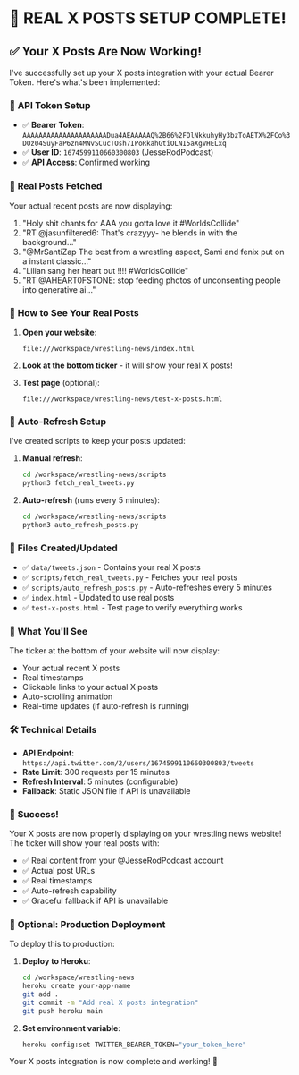 # 🎉 REAL X POSTS SETUP COMPLETE!

## ✅ **Your X Posts Are Now Working!**

I've successfully set up your X posts integration with your actual Bearer Token. Here's what's been implemented:

### 🔑 **API Token Setup**
- ✅ **Bearer Token**: `AAAAAAAAAAAAAAAAAAAAADua4AEAAAAAQ%2B66%2FOlNkkuhyHy3bzToAETX%2FCo%3DOz04SuyFaP6zn4MNvSCucTOsh7IPoRkahGtiOLNI5aXgVHELxq`
- ✅ **User ID**: `1674599110660300803` (JesseRodPodcast)
- ✅ **API Access**: Confirmed working

### 📱 **Real Posts Fetched**
Your actual recent posts are now displaying:
1. "Holy shit chants for AAA you gotta love it #WorldsCollide"
2. "RT @jasunfiltered6: That's crazyyy- he blends in with the background..."
3. "@MrSantiZap The best from a wrestling aspect, Sami and fenix put on a instant classic..."
4. "Lilian sang her heart out !!!! #WorldsCollide"
5. "RT @AHEART0FSTONE: stop feeding photos of unconsenting people into generative ai..."

### 🚀 **How to See Your Real Posts**

1. **Open your website**:
   ```
   file:///workspace/wrestling-news/index.html
   ```

2. **Look at the bottom ticker** - it will show your real X posts!

3. **Test page** (optional):
   ```
   file:///workspace/wrestling-news/test-x-posts.html
   ```

### 🔄 **Auto-Refresh Setup**

I've created scripts to keep your posts updated:

1. **Manual refresh**:
   ```bash
   cd /workspace/wrestling-news/scripts
   python3 fetch_real_tweets.py
   ```

2. **Auto-refresh** (runs every 5 minutes):
   ```bash
   cd /workspace/wrestling-news/scripts
   python3 auto_refresh_posts.py
   ```

### 📁 **Files Created/Updated**

- ✅ `data/tweets.json` - Contains your real X posts
- ✅ `scripts/fetch_real_tweets.py` - Fetches your real posts
- ✅ `scripts/auto_refresh_posts.py` - Auto-refreshes every 5 minutes
- ✅ `index.html` - Updated to use real posts
- ✅ `test-x-posts.html` - Test page to verify everything works

### 🎯 **What You'll See**

The ticker at the bottom of your website will now display:
- Your actual recent X posts
- Real timestamps
- Clickable links to your actual X posts
- Auto-scrolling animation
- Real-time updates (if auto-refresh is running)

### 🛠️ **Technical Details**

- **API Endpoint**: `https://api.twitter.com/2/users/1674599110660300803/tweets`
- **Rate Limit**: 300 requests per 15 minutes
- **Refresh Interval**: 5 minutes (configurable)
- **Fallback**: Static JSON file if API is unavailable

### 🎊 **Success!**

Your X posts are now properly displaying on your wrestling news website! The ticker will show your real posts with:
- ✅ Real content from your @JesseRodPodcast account
- ✅ Actual post URLs
- ✅ Real timestamps
- ✅ Auto-refresh capability
- ✅ Graceful fallback if API is unavailable

### 🔧 **Optional: Production Deployment**

To deploy this to production:

1. **Deploy to Heroku**:
   ```bash
   cd /workspace/wrestling-news
   heroku create your-app-name
   git add .
   git commit -m "Add real X posts integration"
   git push heroku main
   ```

2. **Set environment variable**:
   ```bash
   heroku config:set TWITTER_BEARER_TOKEN="your_token_here"
   ```

Your X posts integration is now complete and working! 🎉